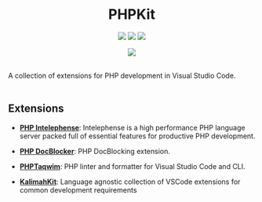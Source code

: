 <h1 align="center">PHPKit</h1>
<p align="center">
<a target="_blank" href="https://marketplace.visualstudio.com/items?itemName=KalimahApps.phpkit">
  <img src="https://img.shields.io/visual-studio-marketplace/v/KalimahApps.phpkit?style=flat-square"></a>
  <a target="_blank" href="https://marketplace.visualstudio.com/items?itemName=KalimahApps.phpkit">
  <img src="https://img.shields.io/visual-studio-marketplace/azure-devops/installs/total/KalimahApps.phpkit?style=flat-square"></a>
<a target="_blank" href="https://marketplace.visualstudio.com/items?itemName=KalimahApps.phpkit">
  <img src="https://img.shields.io/visual-studio-marketplace/d/KalimahApps.phpkit?style=flat-square"></a>
</p>
<p align="center">
<a target=_blank href="https://twitter.com/KalimahApps">
  <img src="https://img.shields.io/twitter/follow/KalimahApps?style=for-the-badge">
</a>
</p>
<br>
A collection of extensions for PHP development in Visual Studio Code.
<br>
<br>

## Extensions
- **[PHP Intelephense](https://marketplace.visualstudio.com/items?itemName=bmewburn.vscode-intelephense-client)**: Intelephense is a high performance PHP language server packed full of essential features for productive PHP development.

- **[PHP DocBlocker](https://marketplace.visualstudio.com/items?itemName=neilbrayfield.php-docblocker)**: PHP DocBlocking extension.

- **[PHPTaqwim](https://marketplace.visualstudio.com/items?itemName=KalimahApps.taqwim)**: PHP linter and formatter for Visual Studio Code and CLI.

- **[KalimahKit](https://marketplace.visualstudio.com/items?itemName=KalimahApps.kalimahkit)**: Language agnostic collection of VSCode extensions for common development requirements

